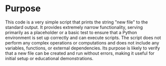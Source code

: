 # Purpose
This code is a very simple script that prints the string "new file" to the standard output. It provides extremely narrow functionality, serving primarily as a placeholder or a basic test to ensure that a Python environment is set up correctly and can execute scripts. The script does not perform any complex operations or computations and does not include any variables, functions, or external dependencies. Its purpose is likely to verify that a new file can be created and run without errors, making it useful for initial setup or educational demonstrations.
